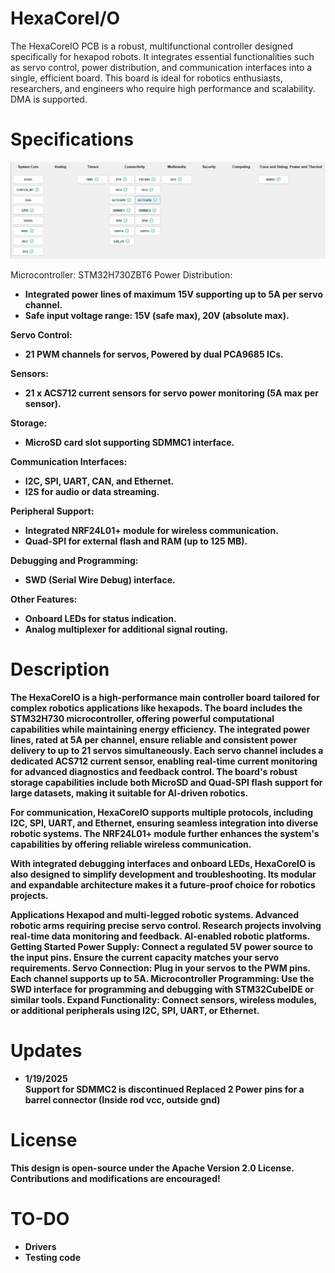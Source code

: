 # HexaCoreI/O
The HexaCoreIO PCB is a robust, multifunctional controller designed specifically for hexapod robots. It integrates essential functionalities such as servo control, power distribution, and communication interfaces into a single, efficient board. This board is ideal for robotics enthusiasts, researchers, and engineers who require high performance and scalability. DMA is supported.
# Specifications
![alt text](https://github.com/Alexs-robotics/HexaCoreIO/blob/main/System%20Overview.png?raw=true)

Microcontroller: STM32H730ZBT6
Power Distribution: <b/>
- Integrated power lines of maximum 15V supporting up to 5A per servo channel. <b/>
- Safe input voltage range: 15V (safe max), 20V (absolute max). <b/>

<a/> Servo Control: <b/>
- 21 PWM channels for servos, Powered by dual PCA9685 ICs. <b/>

<a/> Sensors: <b/>
- 21 x ACS712 current sensors for servo power monitoring (5A max per sensor). <b/>

<a/> Storage: <b/>
- MicroSD card slot supporting SDMMC1 interface. <b/>

<a/> Communication Interfaces: <b/>
- I2C, SPI, UART, CAN, and Ethernet. <b/>
- I2S for audio or data streaming. <b/>

<a/> Peripheral Support: <b/>
- Integrated NRF24L01+ module for wireless communication. <b/>
- Quad-SPI for external flash and RAM (up to 125 MB). <b/>

<a/> Debugging and Programming: <b/>
- SWD (Serial Wire Debug) interface. <b/>

<a/> Other Features: <b/>
- Onboard LEDs for status indication. <b/>
- Analog multiplexer for additional signal routing. <b/>

# Description
The HexaCoreIO is a high-performance main controller board tailored for complex robotics applications like hexapods. The board includes the STM32H730 microcontroller, offering powerful computational capabilities while maintaining energy efficiency. The integrated power lines, rated at 5A per channel, ensure reliable and consistent power delivery to up to 21 servos simultaneously.
Each servo channel includes a dedicated ACS712 current sensor, enabling real-time current monitoring for advanced diagnostics and feedback control. The board's robust storage capabilities include both MicroSD and Quad-SPI flash support for large datasets, making it suitable for AI-driven robotics.

For communication, HexaCoreIO supports multiple protocols, including I2C, SPI, UART, and Ethernet, ensuring seamless integration into diverse robotic systems. The NRF24L01+ module further enhances the system's capabilities by offering reliable wireless communication.

With integrated debugging interfaces and onboard LEDs, HexaCoreIO is also designed to simplify development and troubleshooting. Its modular and expandable architecture makes it a future-proof choice for robotics projects.

Applications
Hexapod and multi-legged robotic systems.
Advanced robotic arms requiring precise servo control.
Research projects involving real-time data monitoring and feedback.
AI-enabled robotic platforms.
Getting Started
Power Supply: Connect a regulated 5V power source to the input pins. Ensure the current capacity matches your servo requirements.
Servo Connection: Plug in your servos to the PWM pins. Each channel supports up to 5A.
Microcontroller Programming: Use the SWD interface for programming and debugging with STM32CubeIDE or similar tools.
Expand Functionality: Connect sensors, wireless modules, or additional peripherals using I2C, SPI, UART, or Ethernet.

# Updates
- 1/19/2025 <b/>  
<a/> Support for SDMMC2 is discontinued <b/>
Replaced 2 Power pins for a barrel connector (Inside rod vcc, outside gnd) <b/>


# License
This design is open-source under the Apache Version 2.0 License. Contributions and modifications are encouraged!

# TO-DO

- Drivers
- Testing code
